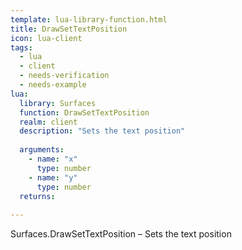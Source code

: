 ```yaml
---
template: lua-library-function.html
title: DrawSetTextPosition
icon: lua-client
tags:
  - lua
  - client
  - needs-verification
  - needs-example
lua:
  library: Surfaces
  function: DrawSetTextPosition
  realm: client
  description: "Sets the text position"
  
  arguments:
    - name: "x"
      type: number
    - name: "y"
      type: number
  returns:
    
---
```


<div class="lua__search__keywords">
Surfaces.DrawSetTextPosition &#x2013; Sets the text position
</div>
